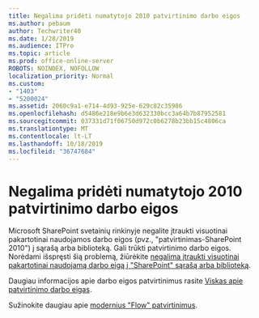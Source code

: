 ```yaml
---
title: Negalima pridėti numatytojo 2010 patvirtinimo darbo eigos
ms.author: pebaum
author: Techwriter40
ms.date: 1/28/2019
ms.audience: ITPro
ms.topic: article
ms.prod: office-online-server
ROBOTS: NOINDEX, NOFOLLOW
localization_priority: Normal
ms.custom:
- "1403"
- "5200024"
ms.assetid: 2060c9a1-e714-4d93-925e-629c82c35986
ms.openlocfilehash: d5486e218e9b6e3d632330bcc3a64b7b87952581
ms.sourcegitcommit: 037331d71f06750d972c0b6278b23bb15c4806ca
ms.translationtype: MT
ms.contentlocale: lt-LT
ms.lasthandoff: 10/18/2019
ms.locfileid: "36747684"
---
```

# <a name="cant-add-default-2010-approval-workflow"></a>Negalima pridėti numatytojo 2010 patvirtinimo darbo eigos

Microsoft SharePoint svetainių rinkinyje negalite įtraukti visuotinai pakartotinai naudojamos darbo eigos (pvz., "patvirtinimas-SharePoint 2010") į sąrašą arba biblioteką. Gali trūkti patvirtinimo darbo eigos. Norėdami išspręsti šią problemą, žiūrėkite [negalima įtraukti visuotinai pakartotinai naudojamą darbo eigą į "SharePoint" sąrašą arba biblioteką](https://support.microsoft.com/help/4467263/sharepoint-designer-2013-shows-empty-wfpub-library).

Daugiau informacijos apie darbo eigos patvirtinimus rasite [Viskas apie patvirtinimo darbo eigas](https://support.office.com/article/All-about-Approval-workflows-078C5A89-821F-44A9-9530-40BB34F9F742). 
 
Sužinokite daugiau apie [modernius "Flow" patvirtinimus](https://flow.microsoft.com/blog/introducing-modern-approvals). 
  